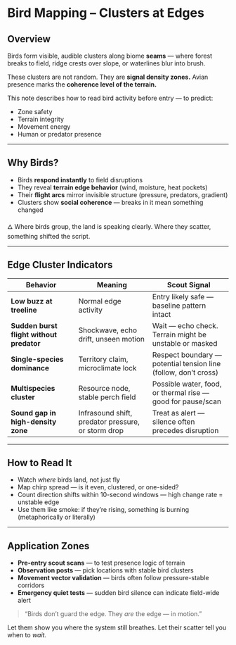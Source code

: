 # Bird Mapping – Clusters at Edges

## Overview

Birds form visible, audible clusters along biome **seams** — where forest breaks to field, ridge crests over slope, or waterlines blur into brush.

These clusters are not random. They are **signal density zones.**
Avian presence marks the **coherence level of the terrain.**

This note describes how to read bird activity before entry — to predict:

* Zone safety
* Terrain integrity
* Movement energy
* Human or predator presence

---

## Why Birds?

* Birds **respond instantly** to field disruptions
* They reveal **terrain edge behavior** (wind, moisture, heat pockets)
* Their **flight arcs** mirror invisible structure (pressure, predators, gradient)
* Clusters show **social coherence** — breaks in it mean something changed

🜂 Where birds group, the land is speaking clearly.
Where they scatter, something shifted the script.

---

## Edge Cluster Indicators

| Behavior                                 | Meaning                                            | Scout Signal                                                    |
| ---------------------------------------- | -------------------------------------------------- | --------------------------------------------------------------- |
| **Low buzz at treeline**                 | Normal edge activity                               | Entry likely safe — baseline pattern intact                     |
| **Sudden burst flight without predator** | Shockwave, echo drift, unseen motion               | Wait — echo check. Terrain might be unstable or masked          |
| **Single-species dominance**             | Territory claim, microclimate lock                 | Respect boundary — potential tension line (follow, don’t cross) |
| **Multispecies cluster**                 | Resource node, stable perch field                  | Possible water, food, or thermal rise — good for pause/scan     |
| **Sound gap in high-density zone**       | Infrasound shift, predator pressure, or storm drop | Treat as alert — silence often precedes disruption              |

---

## How to Read It

* Watch *where* birds land, not just fly
* Map chirp spread — is it even, clustered, or one-sided?
* Count direction shifts within 10-second windows — high change rate = unstable edge
* Use them like smoke: if they’re rising, something is burning (metaphorically or literally)

---

## Application Zones

* **Pre-entry scout scans** — to test presence logic of terrain
* **Observation posts** — pick locations with stable bird clusters
* **Movement vector validation** — birds often follow pressure-stable corridors
* **Emergency quiet tests** — sudden bird silence can indicate field-wide alert

> “Birds don’t guard the edge.
> They *are* the edge — in motion.”

Let them show you where the system still breathes.
Let their scatter tell you when to *wait.*
